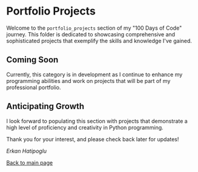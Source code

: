 # Portfolio Projects

Welcome to the `portfolio_projects` section of my "100 Days of Code" journey. This folder is dedicated to showcasing comprehensive and sophisticated projects that exemplify the skills and knowledge I've gained.

## Coming Soon

Currently, this category is in development as I continue to enhance my programming abilities and work on projects that will be part of my professional portfolio.

## Anticipating Growth

I look forward to populating this section with projects that demonstrate a high level of proficiency and creativity in Python programming.

Thank you for your interest, and please check back later for updates!

*Erkan Hatipoglu*

[Back to main page](https://github.com/ErkanHatipoglu/100-days-of-code)
